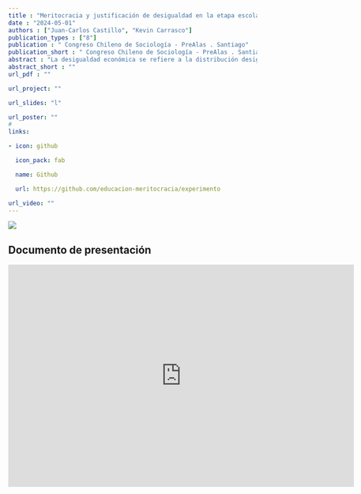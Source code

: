 ```yaml
---
title : "Meritocracia y justificación de desigualdad en la etapa escolar: Un experimento de encuesta."
date : "2024-05-01"
authors : ["Juan-Carlos Castillo", "Kevin Carrasco"]
publication_types : ["8"]
publication : " Congreso Chileno de Sociología - PreAlas . Santiago"
publication_short : " Congreso Chileno de Sociología - PreAlas . Santiago"
abstract : "La desigualdad económica se refiere a la distribución desigual de la riqueza, los ingresos y otros recursos económicos dentro de una sociedad. Aún cuando se asume que la desigualdad atenta contra valores democráticos y distributivos en la sociedad moderna, la evidencia empírica en este tema ha encontrado distintos niveles de justificación de la desigualdad económica. Investigaciones sobre desigualdad subjetiva han demostrado que la desigualdad económica es justificada por diferentes individuos y grupos, lo cual se ha asociado a variables socioestructurales y también perceptuales. En este marco, las percepciones sobre la meritocracia podrían jugar un rol central, ya que si se percibe que los talentos y esfuerzos son recompensados de manera apropiada, las desigualdades resultantes estarían justificadas. Hasta ahora, la mayor parte de las investigaciones sobre este tema se han efectuado en población adulta, dejando de lado el estudio de los factores asociados a esta percepción en edades más tempranas. Basándonos en investigaciones previas sobre desigualdad económica en los Estados Unidos (McCall et al., 2017), el presente estudio utiliza datos de un experimento en jóvenes en etapa escolar en Chile (N=650) para conocer si un mayor acceso a información sobre desigualdad disminuye la percepción de meritocracia y la justificación de desigualdad. Dado que la meritocracia se concibe como un sistema donde las recompensas se distribuyen según el esfuerzo y el talento individual (Young, 1958), la hipótesis central es que aquellos estudiantes que reciben información sobre el nivel de desigualdad en Chile, percibirán que existe menos meritocracia en la escuela y en la sociedad y tenderán a justificar una menor desigualdad. Los resultados principales son consistentes con esta hipótesis. Se discuten las implicancias de estos resultados para la socialización política de estudiantes por parte de la familia de origen y la escuela."
abstract_short : ""
url_pdf : "" 

url_project: ""

url_slides: "l"

url_poster: ""
# 
links:

- icon: github

  icon_pack: fab

  name: Github

  url: https://github.com/educacion-meritocracia/experimento

url_video: ""
---
```

![](/images/congsoc2024-edumer.png)

## Documento de presentación

<iframe width="700"  height="450" src="https://educacion-meritocracia.github.io/experimento/presentations/sociologia2024/sociologia2024.html#1" title="Xaringan presentation" frameborder="0" allow="accelerometer; autoplay; clipboard-write; encrypted-media; gyroscope; picture-in-picture" allowfullscreen></iframe>
